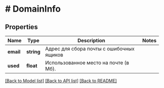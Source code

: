 # # DomainInfo

## Properties

Name | Type | Description | Notes
------------ | ------------- | ------------- | -------------
**email** | **string** | Адрес для сбора почты с ошибочных ящиков |
**used** | **float** | Использованное место на почте (в Мб). |

[[Back to Model list]](../../README.md#models) [[Back to API list]](../../README.md#endpoints) [[Back to README]](../../README.md)
